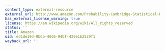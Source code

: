 ```yaml
---
content_type: external-resource
external_url: http://www.amazon.com/Probability-Cambridge-Statistical-Probabilistic-Mathematics/dp/0521765390/ref=sr_1_1?s=books&ie=UTF8&qid=1346212856&sr=1-1
has_external_license_warning: true
license: https://en.wikipedia.org/wiki/All_rights_reserved
status: ''
title: Amazon
uid: ed1de19d-9b6b-40d6-94bf-439e1b2529f1
wayback_url: ''
---
```

